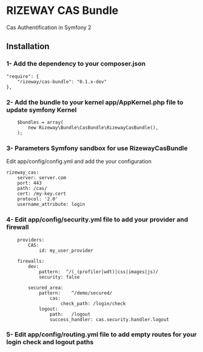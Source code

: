 RIZEWAY CAS Bundle
==================
Cas Authentification in Symfony 2

Installation
---------------

### 1- Add the dependency to your composer.json

    "require": {
        "rizeway/cas-bundle": "0.1.x-dev"
    },

### 2- Add the bundle to your kernel app/AppKernel.php file to update symfony Kernel

        $bundles = array(
            new Rizeway\Bundle\CasBundle\RizewayCasBundle(),
        );

### 3- Parameters Symfony sandbox for use RizewayCasBundle

Edit app/config/config.yml and add the your configuration

    rizeway_cas:
        server: server.com
        port: 443
        path: /cas/
        cert: /my-key.cert
        protocol: '2.0'
        username_attribute: login

### 4- Edit app/config/security.yml file to add your provider and firewall

        providers:
            CAS:
                id: my_user_provider

	    firewalls:
	        dev:
	            pattern:  ^/(_(profiler|wdt)|css|images|js)/
	            security: false
	
	        secured_area:
	            pattern:    ^/demo/secured/
                    cas:
                        check_path: /login/check
                logout:
                    path:   /logout
                    success_handler: cas.security.handler.logout

### 5- Edit app/config/routing.yml file to add empty routes for your login check and logout paths

